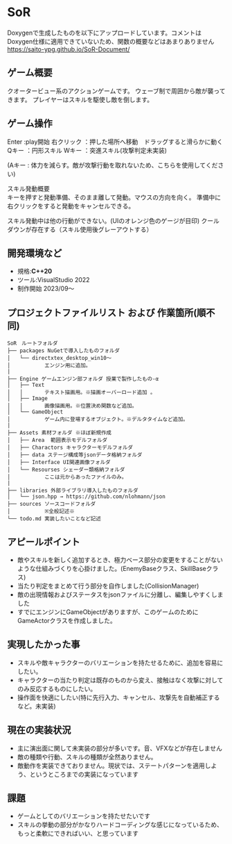 # SoR　
Doxygenで生成したものを以下にアップロードしています。コメントはDoxygen仕様に適用できていないため、関数の概要などはあまりありません
https://saito-ypg.github.io/SoR-Document/
## ゲーム概要
クオータービュー系のアクションゲームです。
ウェーブ制で周囲から敵が襲ってきます。
プレイヤーはスキルを駆使し敵を倒します。

## ゲーム操作
Enter          :play開始
右クリック    ：押した場所へ移動　ドラッグすると滑らかに動く
Qキー         ：円形スキル
Wキー         ：突進スキル(攻撃判定未実装)

(Aキー : 体力を減らす。敵が攻撃行動を取れないため、こちらを使用してください)

スキル発動概要\
キーを押すと発動準備、そのまま離して発動。マウスの方向を向く。
準備中に右クリックをすると発動をキャンセルできる。

スキル発動中は他の行動ができない。(UIのオレンジ色のゲージが目印)
クールダウンが存在する（スキル使用後グレーアウトする）

## 開発環境など
- 規格:**C++20**
- ツール:VisualStudio 2022
- 制作開始 2023/09～
## プロジェクトファイルリスト および 作業箇所(順不同)
```
SoR　ルートフォルダ　
├── packages NuGetで導入したものフォルダ
│   └── directxtex_desktop_win10～
│           エンジン用に追加。
|
├── Engine ゲームエンジン部フォルダ 授業で製作したもの-α
│   ├── Text
│   │       テキスト描画用。※描画オーバーロード追加 。
│   ├── Image
│   │       画像描画用。※位置決め関数など追加。
│   └── GameObject
│           ゲーム内に登場するオブジェクト。※デルタタイムなど追加。
|
├── Assets 素材フォルダ ※ほぼ新規作成
│   ├── Area  範囲表示モデルフォルダ
│   ├── Charactors キャラクターモデルフォルダ
│   ├── data ステージ構成等jsonデータ格納フォルダ
│   ├── Interface UI関連画像フォルダ
│   └── Resourses シェーダー類格納フォルダ
│           ここは元からあったファイルのみ。
|
├── libraries 外部ライブラリ導入したものフォルダ
│   └── json.hpp → https://github.com/nlohmann/json
├── sources ソースコードフォルダ
│           ※全般記述※
└── todo.md 実装したいことなど記述
```
## アピールポイント
- 敵やスキルを新しく追加するとき、極力ベース部分の変更をすることがないような仕組みづくりを心掛けました。(EnemyBaseクラス、SkillBaseクラス)
- 当たり判定をまとめて行う部分を自作しました(CollisionManager)
- 敵の出現情報およびステータスをjsonファイルに分離し、編集しやすくしました
- すでにエンジンにGameObjectがありますが、このゲームのためにGameActorクラスを作成しました。


## 実現したかった事
- スキルや敵キャラクターのバリエーションを持たせるために、追加を容易にしたい。
- キャラクターの当たり判定は既存のものから変え、接触はなく攻撃に対してのみ反応するものにしたい。
- 操作面を快適にしたい(特に先行入力、キャンセル、攻撃先を自動補正するなど。未実装)


## 現在の実装状況
- 主に演出面に関して未実装の部分が多いです。音、VFXなどが存在しません
- 敵の種類や行動、スキルの種類が全然ありません。
- 敵動作を実装できておりません。現状では、ステートパターンを適用しよう、というところまでの実装になっています

## 課題
- ゲームとしてのバリエーションを持たせたいです
- スキルの挙動の部分がかなりハードコーディングな感じになっているため、もっと柔軟にできればいい、と思っています